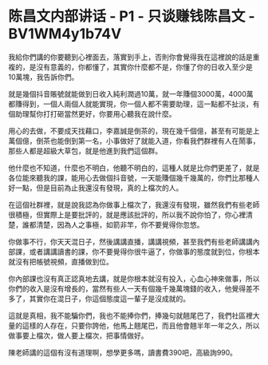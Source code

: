 # 陈昌文内部讲话 - P1 - 只谈赚钱陈昌文 - BV1WM4y1b74V

我給你們講的你要聽到心裡面去，落實到手上，否則你會覺得我在這裡說的話是重複的，是沒有意義的，你都懂了，其實你什麼都不是，你懂了你的日收入至少是10萬塊，我告訴你們。

就是幾個抖音賬號就能做到日收入純利潤過10萬，就一年賺個3000萬，4000萬都賺得到，一個人兩個人就能實現，你一個人都不需要助理，這一點都不扯淡，有個助理幫你打打砸當然更好，你要用心聽我在說什麼。

用心的去做，不要成天找藉口，李嘉誠是倒茶的，現在幾千個億，甚至有可能是上萬個億，倒茶也能倒到第一名，小事做好了就能入道，你看我們群裡有人在鬧事，那些人都是超級大草包，就是他進到我們這個群。

他什麼也不知道，什麼也不明白，他聽不明白的，這種人就是比你們更差了，就是各位能來聽我的課，能用心去做個抖音號，一天能賺個幾千幾萬的，你們比那種人好一點，但是目前為止我還沒有發現，真的上檔次的人。

在這個社群裡，就是說我認為你做事上檔次了，我還沒有發現，雖然我們有些老師很積極，但實際上是要批評的，就是應該批評的，所以我不說你怕了，你心裡清楚，誰都清楚，因為人之事極，如箭非竿，你不要覺得你忽悠。

你做事不行，你天天混日子，然後講講直播，講講視頻，甚至我們有些老師講講內部課，或者講講讀書的課，你不要覺得你很牛逼了，你做事的態度就到位，你根本就沒有把帳號視頻，直播做到位。

你內部課也沒有真正認真地去講，就是你根本就沒有投入，心血心神來做事，所以你們的收入是沒有增長的，當然有些人一天有個幾千幾萬塊錢的收入，他覺得差不多了，其實你在混日子，你這個態度這一輩子是沒成就的。

這就是真相，我不能騙你們，我也不能捧你們，捧幾句就翹尾巴了，我們社區裡大量的這樣的人存在，只要你誇他，他馬上翹尾巴，而且他會翹半年一年之久，所以做事要上檔次，做人要上檔次，把事情做好。

陳老師講的這個有沒有道理啊，想學更多嗎，讀書費390吧，高級詢990。
